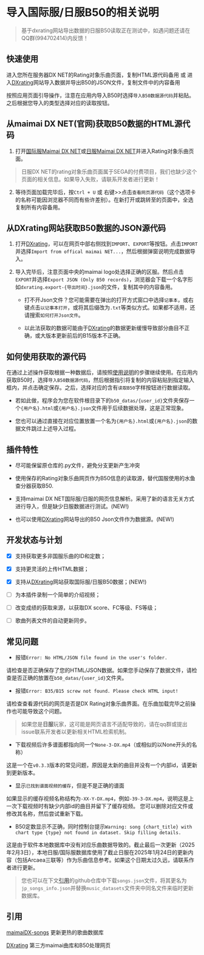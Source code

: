 # 导入国际服/日服B50的相关说明

> 基于dxrating网站导出数据的日服B50读取正在测试中，如遇问题还请在QQ群(994702414)内反馈！

## 快速使用

进入您所在服务器DX NET的Rating对象乐曲页面，复制HTML源代码备用
或
进入[DXrating](https://dxrating.net/rating)网站导入数据并导出B50的JSON文件，复制文件中的内容备用

按照应用页面引导操作，注意在应用内导入B50时选择`导入B50数据源代码`并粘贴。之后根据您导入的类型选择对应的读取按钮。

## 从maimai DX NET(官网)获取B50数据的HTML源代码

1. 打开[国际服Maimai DX NET](https://maimaidx-eng.com/maimai-mobile/home/ratingTargetMusic/)或[日服Maimai DX NET](https://maimaidx.jp/maimai-mobile/home/ratingTargetMusic/)并进入Rating对象乐曲页面。

> 日服DX NET的rating对象乐曲页面属于SEGA的付费项目，我们也缺少这个页面的相关信息。如果导入失败，请联系开发者进行更新！

2. 等待页面加载完毕后，按`Ctrl + U` 或 右键>>点击`查看网页源代码`（这个选项卡的名称可能因浏览器不同而有些许差别）。在新打开或跳转至的页面中，全选复制所有内容备用。

## 从DXrating网站获取B50数据的JSON源代码

1. 打开[DXrating](https://dxrating.net/rating)，可以在网页中部右侧找到`IMPORT`、`EXPORT`等按钮。点击`IMPORT`并选择`Import from offical maimai NET...`，然后根据弹窗说明完成数据导入。

2. 导入完毕后，注意页面中央的maimai logo处选择正确的区服。然后点击`EXPORT`并选择`Export JSON (Only B50 records)`，浏览器会下载一个名字形如`dxrating.export-{导出时间}.json`的文件，复制其中的内容备用。
   
   - 打不开Json文件？您可能需要在弹出的打开方式窗口中选择`记事本`，或右键点击`以记事本打开`，或将其后缀改为`.txt`等类似方式。如果都不适用，还请搜索`如何打开Json文件`。

   - 以此法获取的数据可能由于[DXrating](https://dxrating.net/rating)的数据更新缓慢导致部分曲目不正确，或大版本更新前后的B15版本不正确。

## 如何使用获取的源代码

在通过上述操作获取根据一种数据后，请按照[使用说明](../README.md/#使用说明)的步骤继续使用。在应用内获取B50时，选择`导入B50数据源代码`，然后根据指引将复制的内容粘贴到指定输入框内，并点击确定保存。之后，选择对应的含有`读取B50`字样按钮进行数据读取。

   - 若如此做，程序会为您在软件根目录下的`b50_datas/{user_id}`文件夹保存一个`{用户名}.html`或`{用户名}.json`文件用于后续数据处理，这是正常现象。

   - 您也可以通过直接在对应位置放置一个名为`{用户名}.html`或`{用户名}.json`的数据文件跳过上述导入过程。
 
## 插件特性

- 尽可能保留原仓库的.py文件，避免分支更新产生冲突

- 使用保存的Rating对象乐曲网页作为B50信息的读取源，替代国服使用的水鱼查分器获取B50.

- 支持maimai DX NET国际服/日服的网页信息解析。采用了新的语言无关方式进行导入，但是缺少日服数据进行测试。(NEW!)

- 也可以使用[DXrating](https://dxrating.net/)网站导出的B50 Json文件作为数据源。(NEW!)

## 开发状态与计划

- [x] 支持获取更多非国服乐曲的ID和定数；

- [x] 支持更灵活的上传HTML数据；

- [x] 支持从[DXrating](https://dxrating.net/)网站获取国际服/日服B50数据；(NEW!)

- [ ] 为本插件录制一个简单的介绍视频；

- [ ] 改变成绩的获取来源，以获取DX score、FC等级、FS等级；

- [ ] 歌曲列表文件的自动更新同步。

## 常见问题

- 报错`Error: No HTML/JSON file found in the user's folder.`

请检查是否正确保存了您的HTML/JSON数据。如果您手动保存了数据文件，请检查是否正确的放置在`b50_datas/{user_id}`文件夹。

- 报错`Error: B35/B15 screw not found. Please check HTML input!`

请检查查看源代码的网页是否是DX Rating对象乐曲界面。在乐曲加载完毕之前操作也可能导致这个问题。
> 如果您是**日服**玩家，这可能是网页语言不适配导致的，请在qq群或提出issue联系开发者以更新相关HTML检索机制。

- 下载视频后许多谱面都指向同一个`None-3-DX.mp4`（或相似的以None开头的名称）

这是一个在`v0.3.3`版本的常见问题，原因是太新的曲目并没有一个内部id，请更新到更新版本。

- 显示`已找到谱面视频的缓存`，但是不是正确的谱面

如果显示的缓存视频名称结构为`-XX-Y-DX.mp4`，例如`-39-3-DX.mp4`，说明这是上一次下载视频时有缺少内部id的曲目并留下了缓存视频。
您可以删除对应文件或修改其名称，然后尝试重新下载。

- B50定数显示不正确，同时控制台提示`Warning: song {chart_title} with chart type {type} not found in dataset. Skip filling details.`
  
这是由于软件本地数据库中没有对应乐曲数据导致的。截止最后一次更新（2025年2月3日），本地日服/国际服数据库使用了截止日服在2025年1月24日的更新内容（包括Arcaea三联等）作为乐曲信息参考。如果这个日期太过久远，请联系作者进行更新。

> 您也可以在下文[引用](#引用)的github仓库中下载`songs.json`文件，将其更名为`jp_songs_info.json`并替换`music_datasets`文件夹中同名文件来临时更新数据库。

## 引用

[maimaiDX-songs](https://github.com/Becods/maimaiDX-songs) 更新更热的歌曲数据库

[DXrating](https://dxrating.net/) 第三方maimai曲库和B50处理网页